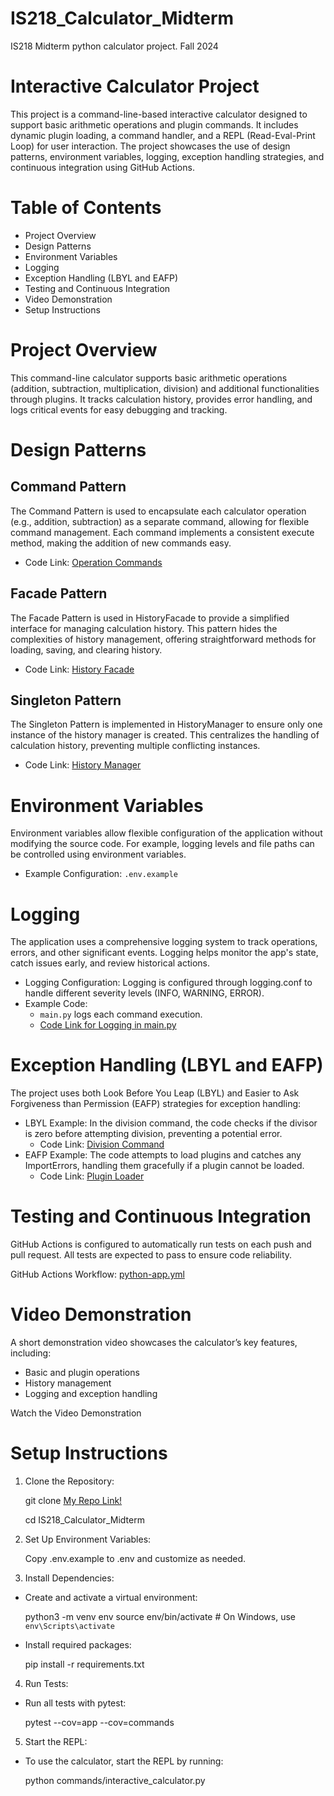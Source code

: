 # IS218_Calculator_Midterm
IS218 Midterm python calculator project. Fall 2024

# Interactive Calculator Project
This project is a command-line-based interactive calculator designed to support basic arithmetic operations and plugin commands. It includes dynamic plugin loading, a command handler, and a REPL (Read-Eval-Print Loop) for user interaction. The project showcases the use of design patterns, environment variables, logging, exception handling strategies, and continuous integration using GitHub Actions.

# Table of Contents
* Project Overview
* Design Patterns
* Environment Variables
* Logging
* Exception Handling (LBYL and EAFP)
* Testing and Continuous Integration
* Video Demonstration
* Setup Instructions

# Project Overview
This command-line calculator supports basic arithmetic operations (addition, subtraction, multiplication, division) and additional functionalities through plugins. It tracks calculation history, provides error handling, and logs critical events for easy debugging and tracking.

# Design Patterns
## Command Pattern
The Command Pattern is used to encapsulate each calculator operation (e.g., addition, subtraction) as a separate command, allowing for flexible command management. Each command implements a consistent execute method, making the addition of new commands easy.

* Code Link: [Operation Commands](commands)

## Facade Pattern
The Facade Pattern is used in HistoryFacade to provide a simplified interface for managing calculation history. This pattern hides the complexities of history management, offering straightforward methods for loading, saving, and clearing history.

* Code Link: [History Facade](app/history_facade.py)

## Singleton Pattern
The Singleton Pattern is implemented in HistoryManager to ensure only one instance of the history manager is created. This centralizes the handling of calculation history, preventing multiple conflicting instances.

* Code Link: [History Manager](app/history_manager.py)

# Environment Variables
Environment variables allow flexible configuration of the application without modifying the source code. For example, logging levels and file paths can be controlled using environment variables.

* Example Configuration: `.env.example`

# Logging
The application uses a comprehensive logging system to track operations, errors, and other significant events. Logging helps monitor the app's state, catch issues early, and review historical actions.

* Logging Configuration: Logging is configured through logging.conf to handle different severity levels (INFO, WARNING, ERROR).
* Example Code:
    * `main.py` logs each command execution.
    * [Code Link for Logging in main.py](main.py)

# Exception Handling (LBYL and EAFP)
The project uses both Look Before You Leap (LBYL) and Easier to Ask Forgiveness than Permission (EAFP) strategies for exception handling:

* LBYL Example: In the division command, the code checks if the divisor is zero before attempting division, preventing a potential error.
    * Code Link: [Division Command](commands/divide_command.py)
* EAFP Example: The code attempts to load plugins and catches any ImportErrors, handling them gracefully if a plugin cannot be loaded.
    * Code Link: [Plugin Loader](commands/interactive_calculator.py#L4)

# Testing and Continuous Integration
GitHub Actions is configured to automatically run tests on each push and pull request. All tests are expected to pass to ensure code reliability.

GitHub Actions Workflow: [python-app.yml](.github/workflows/python-app.yml)

# Video Demonstration
A short demonstration video showcases the calculator’s key features, including:

* Basic and plugin operations
* History management
* Logging and exception handling

Watch the Video Demonstration <!-- video link -->

# Setup Instructions
1. Clone the Repository:

    git clone [My Repo Link!](https://github.com/vvh24/IS218_Calculator_Midterm.git)

    cd IS218_Calculator_Midterm

2. Set Up Environment Variables:

    Copy .env.example to .env and customize as needed.

3. Install Dependencies:
* Create and activate a virtual environment:

    python3 -m venv env
    source env/bin/activate  # On Windows, use `env\Scripts\activate`
* Install required packages:

    pip install -r requirements.txt

4. Run Tests:

* Run all tests with pytest:

    pytest --cov=app --cov=commands

5. Start the REPL:

* To use the calculator, start the REPL by running:

    python commands/interactive_calculator.py